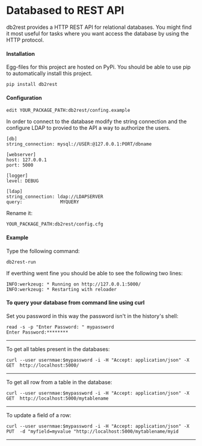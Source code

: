 Databased to REST API
=====================

db2rest provides a HTTP REST API for relational databases. You might find
it most useful for tasks where you want access the database by using the HTTP
protocol.


#### Installation
Egg-files for this project are hosted on PyPi. You should be able to use pip to automatically install this project.	
	
	pip install db2rest
	
	
#### Configuration
	
	edit YOUR_PACKAGE_PATH:db2rest/confing.example
	
In order to connect to the database modify the string connection and the configure LDAP to provied to the API a way to authorize the users.   
	
	[db]
	string_connection: mysql://USER:@127.0.0.1:PORT/dbname

	[webserver]
	host: 127.0.0.1
	port: 5000

	[logger]
	level: DEBUG

	[ldap]
	string_connection: ldap://LDAPSERVER
	query:				MYQUERY

Rename it:
	
	YOUR_PACKAGE_PATH:db2rest/config.cfg
	
#### Example

Type the following command:

	db2rest-run

If everthing went fine you should be able to see the following two lines:

	INFO:werkzeug: * Running on http://127.0.0.1:5000/
	INFO:werkzeug: * Restarting with reloader

	

#### To query your database from command line using curl
Set you password in this way the password isn't in the history's shell:
	
	read -s -p "Enter Password: " mypassword
	Enter Password:********
	
***

To get all tables present in the databases:
	
			
	curl --user usernmae:$mypassword -i -H "Accept: application/json" -X GET  http://localhost:5000/  
	
	
***

To get all row from a table in the database:
	
	curl --user usernmae:$mypassword -i -H "Accept: application/json" -X GET  http://localhost:5000/mytablename 
	
	
***

To update a field of a row:
		
	curl --user usernmae:$mypassword -i -H "Accept: application/json" -X PUT  -d "myfield=myvalue "http://localhost:5000/mytablename/myid 
	
***	
		
	
	

